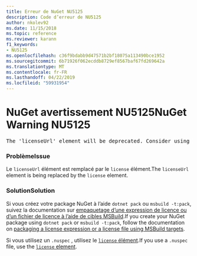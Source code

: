 ```yaml
---
title: Erreur de NuGet NU5125
description: Code d’erreur de NU5125
author: nkolev92
ms.date: 11/15/2018
ms.topic: reference
ms.reviewer: karann
f1_keywords:
- NU5125
ms.openlocfilehash: c36f9bdabb9d47571b2bf18075a113490bce1952
ms.sourcegitcommit: 6b71926f062ecddb8729ef8567baf67fd269642a
ms.translationtype: MT
ms.contentlocale: fr-FR
ms.lasthandoff: 04/22/2019
ms.locfileid: "59931954"
---
```

# <a name="nuget-warning-nu5125"></a><span data-ttu-id="be071-103">NuGet avertissement NU5125</span><span class="sxs-lookup"><span data-stu-id="be071-103">NuGet Warning NU5125</span></span>
<pre>The 'licenseUrl' element will be deprecated. Consider using the 'license' element instead.</pre>

### <a name="issue"></a><span data-ttu-id="be071-104">Problème</span><span class="sxs-lookup"><span data-stu-id="be071-104">Issue</span></span>

<span data-ttu-id="be071-105">Le `licenseUrl` élément est remplacé par le `license` élément.</span><span class="sxs-lookup"><span data-stu-id="be071-105">The `licenseUrl` element is being replaced by the `license` element.</span></span>

### <a name="solution"></a><span data-ttu-id="be071-106">Solution</span><span class="sxs-lookup"><span data-stu-id="be071-106">Solution</span></span>

<span data-ttu-id="be071-107">Si vous créez votre package NuGet à l’aide `dotnet pack` ou `msbuild -t:pack`, suivez la documentation sur [empaquetage d’une expression de licence ou d’un fichier de licence à l’aide de cibles MSBuild](../msbuild-targets.md#packing-a-license-expression-or-a-license-file).</span><span class="sxs-lookup"><span data-stu-id="be071-107">If you create your NuGet package using `dotnet pack` or `msbuild -t:pack`, follow the documentation on [packaging a license expression or a license file using MSBuild targets](../msbuild-targets.md#packing-a-license-expression-or-a-license-file).</span></span>

<span data-ttu-id="be071-108">Si vous utilisez un `.nuspec` , utilisez le [ `license` élément](../nuspec.md#license).</span><span class="sxs-lookup"><span data-stu-id="be071-108">If you use a `.nuspec` file, use the [`license` element](../nuspec.md#license).</span></span>
